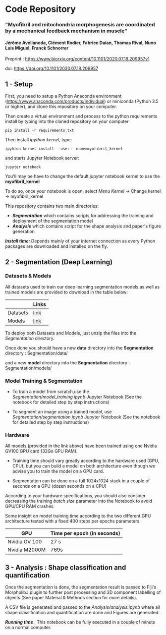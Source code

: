 # Code Repository

### __"Myofibril and mitochondria morphogenesis are coordinated by a mechanical feedback mechanism in muscle"__
#### Jérôme Avellaneda, Clément Rodier, Fabrice Daian, Thomas Rival, Nuno Luis Miguel, Franck Schnorrer

Preprint : https://www.biorxiv.org/content/10.1101/2020.07.18.209957v1

doi: https://doi.org/10.1101/2020.07.18.209957

## 1 - Setup

First, you need to setup a Python Anaconda environment (https://www.anaconda.com/products/individual) or miniconda (Python 3.5 or higher), and clone this repository on your computer.

Then create a virtual environment and process to the python requirements install by typing into the cloned repository on your computer
```
pip install -r requirements.txt
```

Then install _ipython kernel_, type:

```
ipyhton kernel install --user --name=myofibril_kernel
```

and starts Jupyter Notebook server:

```
jupyter notebook
```

You'll may be have to change the default jupyter notebook kernel to use the __myofibril_kernel__ 

To do so, once your notebook is open, select _Menu Kernel_ -> Change kernel -> myofibril_kernel

This repository contains two main directories:
- *__Segmentation__* which contains scripts for addressing the training and deployment of the segmentation model
- *__Analysis__* which contains script for the shape analysis and paper's figure generation

*__Install time:__* Depends mainly of your internet connection as every Python packages are downloaded and installed on the fly.

## 2 - Segmentation (Deep Learning)

### Datasets & Models

All datasets used to train our deep learning segmentation models as well as trained models are provided to download in the table below:

|                |   Links  |
|----------------|----------|
| Datasets       | [link](https://amubox.univ-amu.fr/s/cwa5KfPLxGWXCm4/download) |
| Models         | [link](https://amubox.univ-amu.fr/s/pBSFKic6qASHyJT/download) |

To deploy both Datasets and Models, just unzip the files into the *Segmentation* directory.

Once done you should have a new __data__ directory into the __Segmentation__ directory : Segmentation/data/

and a new __model__ directory into the __Segmentation__ directory : Segmentation/models/


### Model Training & Segmentation

- To train a model from scratch,use the *Segmentation/model_training.ipynb* Jupyter Notebook (See the notebook for detailed step by step instructions)

- To segment an image using a trained model, use *Segmentation/segmentation.ipynb* Jupyter Notebook (See the notebook for detailed step by step instructions)

### Hardware

All models (provided in the link above) have been trained using one Nvidia GV100 GPU card (32Go GPU RAM). 

- Training time should vary greatly according to the hardware used (GPU, CPU), but you can build a model on both architecture even though we advise you to train the model on a GPU card.

- Segmentation can be done on a full 1024x1024 stack in a couple of seconds on a GPU (dozen seconds on a CPU)

According to your hardware specifications, you should also consider decreasing the training *batch size* parameter into the Notebook to avoid GPU/CPU RAM crashes.

Some insight on model training time according to the two different GPU architecture tested with a fixed 400 steps per epochs parameters:

|     GPU        |   Time per epoch (in seconds)  |
|----------------|----------|
| Nvidia GV 100  | 27 s     |
| Nvidia M2000M  | 769s     |



## 3 - Analysis : Shape classification and quantification

Once the segmentation is done, the segmentation result is passed to Fiji's MorpholibJ plugin to further post processing and 3D component labelling of objects (See paper Material & Methods section for more details).

A CSV file is generated and passed to the *Analysis/analysis.ipynb* where all shape classification and quantification are done and Figures are generated.

*__Running time__* : This notebook can be fully executed in a couple of minuts on a normal computer.



